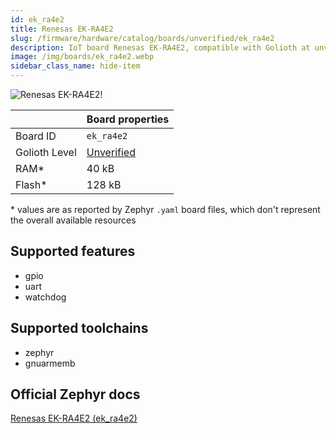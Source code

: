 ```yaml
---
id: ek_ra4e2
title: Renesas EK-RA4E2
slug: /firmware/hardware/catalog/boards/unverified/ek_ra4e2
description: IoT board Renesas EK-RA4E2, compatible with Golioth at unverified level.
image: /img/boards/ek_ra4e2.webp
sidebar_class_name: hide-item
---
```


[//]: # (This is an auto-generated file, do not edit! Changes to it will be lost upon re-generation)

![Renesas EK-RA4E2!](/img/boards/ek_ra4e2.webp "Renesas EK-RA4E2")

|                | Board properties     |
| -------------  | -------------------- |
| Board ID       | `ek_ra4e2` |
| Golioth Level  | [Unverified](/firmware/hardware#unverified-boards) |
| RAM*           | 40 kB |
| Flash*         | 128 kB |

\* values are as reported by Zephyr `.yaml` board files, which don't represent the overall available resources



## Supported features

* gpio
* uart
* watchdog

## Supported toolchains

* zephyr
* gnuarmemb

## Official Zephyr docs

[Renesas EK-RA4E2 (ek_ra4e2)](https://docs.zephyrproject.org/latest/boards/renesas/ek_ra4e2/doc/index.html)
